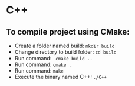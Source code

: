 # C++
## To compile project using CMake:
* Create a folder named build: ``` mkdir build ```
* Change directory to build folder: ``` cd build ```
* Run command: ``` cmake build ..```
* Run command: ``` cmake . ```
* Run command: ``` make ```
* Execute the binary named C++: ``` ./C++ ```
